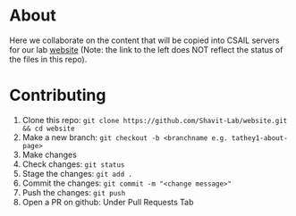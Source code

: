 # About
Here we collaborate on the content that will be copied into CSAIL servers for our lab [website](https://shavitlab.csail.mit.edu/) (Note: the link to the left does NOT reflect the status of the files in this repo).

# Contributing
1. Clone this repo: `git clone https://github.com/Shavit-Lab/website.git && cd website`
2. Make a new branch: `git checkout -b <branchname e.g. tathey1-about-page>`
3. Make changes
4. Check changes: `git status`
5. Stage the changes: `git add .`
6. Commit the changes: `git commit -m "<change message>"`
7. Push the changes: `git push`
8. Open a PR on github: Under Pull Requests Tab
